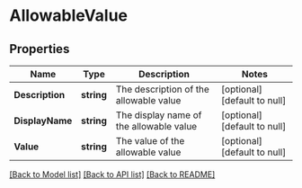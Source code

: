 # AllowableValue

## Properties
Name | Type | Description | Notes
------------ | ------------- | ------------- | -------------
**Description** | **string** | The description of the allowable value | [optional] [default to null]
**DisplayName** | **string** | The display name of the allowable value | [optional] [default to null]
**Value** | **string** | The value of the allowable value | [optional] [default to null]

[[Back to Model list]](../README.md#documentation-for-models) [[Back to API list]](../README.md#documentation-for-api-endpoints) [[Back to README]](../README.md)

